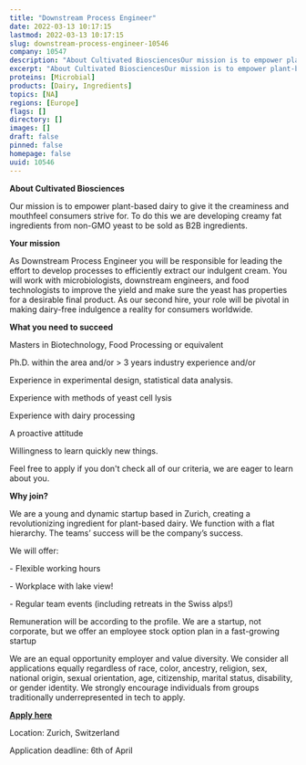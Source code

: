 ```yaml
---
title: "Downstream Process Engineer"
date: 2022-03-13 10:17:15
lastmod: 2022-03-13 10:17:15
slug: downstream-process-engineer-10546
company: 10547
description: "About Cultivated BiosciencesOur mission is to empower plant-based dairy to give it the creaminess and mouthfeel consumers strive for. To do this we are developing creamy fat ingredients from non-GMO yeast to be sold as B2B ingredients.Your mission"
excerpt: "About Cultivated BiosciencesOur mission is to empower plant-based dairy to give it the creaminess and mouthfeel consumers strive for. To do this we are developing creamy fat ingredients from non-GMO yeast to be sold as B2B ingredients.Your mission"
proteins: [Microbial]
products: [Dairy, Ingredients]
topics: [NA]
regions: [Europe]
flags: []
directory: []
images: []
draft: false
pinned: false
homepage: false
uuid: 10546
---
```

<p><strong>About Cultivated Biosciences</strong></p>
<p>Our mission is to empower plant-based dairy to give it the creaminess and mouthfeel consumers strive for. To do this we are developing creamy fat ingredients from non-GMO yeast to be sold as B2B ingredients.</p>
<p><strong>Your mission</strong></p>
<p>As Downstream Process Engineer you will be responsible for leading the effort to develop processes to efficiently extract our indulgent cream. You will work with microbiologists, downstream engineers, and food technologists to improve the yield and make sure the yeast has properties for a desirable final product. As our second hire, your role will be pivotal in making dairy-free indulgence a reality for consumers worldwide.</p>
<p><strong>What you need to succeed</strong></p>
<p>Masters in Biotechnology, Food Processing or equivalent</p>
<p>Ph.D. within the area and/or &gt; 3 years industry experience and/or </p>
<p>Experience in experimental design, statistical data analysis.</p>
<p>Experience with methods of yeast cell lysis</p>
<p>Experience with dairy processing</p>
<p>A proactive attitude</p>
<p>Willingness to learn quickly new things. </p>
<p>Feel free to apply if you don't check all of our criteria, we are eager to learn about you.</p>
<p><strong>Why join?</strong></p>
<p>We are a young and dynamic startup based in Zurich, creating a revolutionizing ingredient for plant-based dairy. We function with a flat hierarchy. The teams’ success will be the company’s success. </p>
<p>We will offer:</p>
<p>- Flexible working hours</p>
<p>- Workplace with lake view!</p>
<p>- Regular team events (including retreats in the Swiss alps!)</p>
<p>Remuneration will be according to the profile. We are a startup, not corporate, but we offer an employee stock option plan in a fast-growing startup</p>
<p>We are an equal opportunity employer and value diversity. We consider all applications equally regardless of race, color, ancestry, religion, sex, national origin, sexual orientation, age, citizenship, marital status, disability, or gender identity. We strongly encourage individuals from groups traditionally underrepresented in tech to apply.</p>
<p><a href="https://forms.gle/RuC8hJQtLzpX3pfQ7"><strong><u>Apply here</u></strong></a></p>
<p>Location: Zurich, Switzerland</p>
<p>Application deadline: 6th of April</p>
